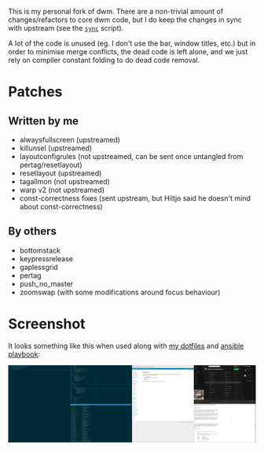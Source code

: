 This is my personal fork of dwm. There are a non-trivial amount of
changes/refactors to core dwm code, but I do keep the changes in sync with
upstream (see the [`sync`](https://github.com/cdown/dwm/blob/master/sync)
script).

A lot of the code is unused (eg. I don't use the bar, window titles, etc.) but
in order to minimise merge conflicts, the dead code is left alone, and we just
rely on compiler constant folding to do dead code removal.

# Patches

## Written by me

- alwaysfullscreen (upstreamed)
- killunsel (upstreamed)
- layoutconfigrules (not upstreamed, can be sent once untangled from pertag/resetlayout)
- resetlayout (upstreamed)
- tagallmon (not upstreamed)
- warp v2 (not upstreamed)
- const-correctness fixes (sent upstream, but Hiltjo said he doesn't mind about const-correctness)

## By others

- bottomstack
- keypressrelease
- gaplessgrid
- pertag
- push_no_master
- zoomswap (with some modifications around focus behaviour)

# Screenshot

It looks something like this when used along with [my
dotfiles](https://github.com/cdown/dotfiles) and [ansible
playbook](https://github.com/cdown/ansible-desktop):

![Screenshot](https://raw.githubusercontent.com/cdown/dwm/master/screenshot.png)
